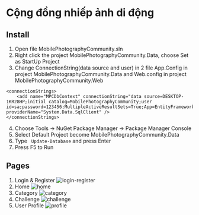 # Cộng đồng nhiếp ảnh di động
## Install
1. Open file MobilePhotographyCommunity.sln
2. Right click the project MobilePhotographyCommunity.Data, choose Set as StartUp Project
3. Change ConnectionString(data source and user) in 2 file App.Config in project MobilePhotographyCommunity.Data and Web.config in project MobilePhotographyCommunity.Web
```
<connectionStrings>
    <add name="MPCDbContext" connectionString="data source=DESKTOP-1KR28HP;initial catalog=MobilePhotographyCommunity;user id=sa;password=123456;MultipleActiveResultSets=True;App=EntityFramework" providerName="System.Data.SqlClient" />
</connectionStrings>
```
4. Choose Tools -> NuGet Package Manager -> Package Manager Console
5. Select Default Project become MobilePhotographyCommunity.Data
6. Type ``` Update-Database``` and press Enter
7. Press F5 to Run

## Pages

1. Login & Register
![login-register](https://user-images.githubusercontent.com/48479522/94520344-4dc2ff00-0256-11eb-87e4-ab320daf10df.png)
2. Home
![home](https://user-images.githubusercontent.com/48479522/123201698-67d7f800-d4dd-11eb-9d6e-82314ce68d80.png)
3. Category
![category](https://user-images.githubusercontent.com/48479522/123201700-69a1bb80-d4dd-11eb-81e2-7f492c9668b4.png)
4. Challenge
![challenge](https://user-images.githubusercontent.com/48479522/94520403-6af7cd80-0256-11eb-9e08-2d5d3debcae4.png)
5. User Profile
![profile](https://user-images.githubusercontent.com/48479522/123201704-6b6b7f00-d4dd-11eb-8340-03f1391f3c00.png)
